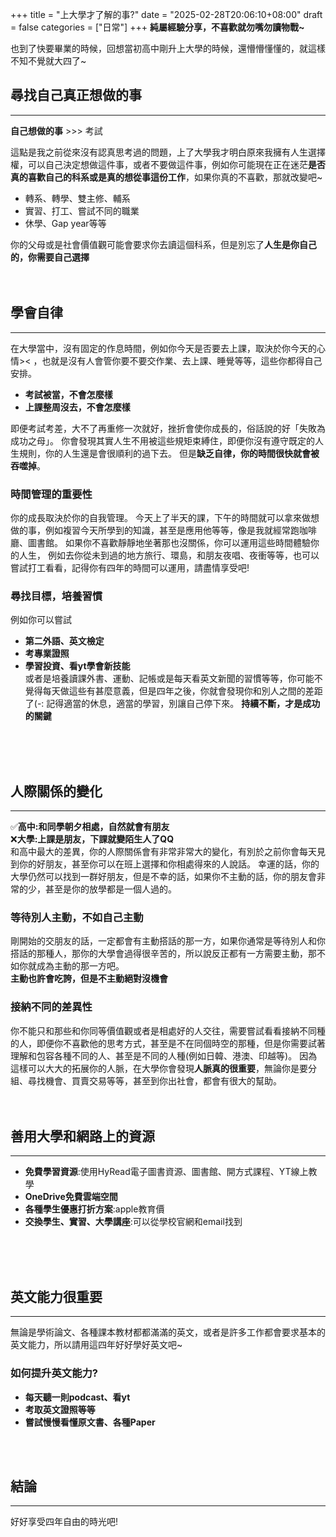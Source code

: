 +++
title = "上大學才了解的事?"
date = "2025-02-28T20:06:10+08:00"
draft = false
categories = ["日常"]
+++
**純屬經驗分享，不喜歡就勿嘴勿讀物戰~**

也到了快要畢業的時候，回想當初高中剛升上大學的時候，還懵懵懂懂的，就這樣不知不覺就大四了~


## 尋找自己真正想做的事
---
**自己想做的事** >>> 考試

這點是我之前從來沒有認真思考過的問題，上了大學我才明白原來我擁有人生選擇權，可以自己決定想做這件事，或者不要做這件事，例如你可能現在正在迷茫**是否真的喜歡自己的科系或是真的想從事這份工作**，如果你真的不喜歡，那就改變吧~
- 轉系、轉學、雙主修、輔系
- 實習、打工、嘗試不同的職業
- 休學、Gap year等等

你的父母或是社會價值觀可能會要求你去讀這個科系，但是別忘了**人生是你自己的，你需要自己選擇**
<br>
<br>
<br>

## 學會自律
---
在大學當中，沒有固定的作息時間，例如你今天是否要去上課，取決於你今天的心情><
，也就是沒有人會管你要不要交作業、去上課、睡覺等等，這些你都得自己安排。
- **考試被當，不會怎麼樣**
- **上課整周沒去，不會怎麼樣**

即便考試考差，大不了再重修一次就好，挫折會使你成長的，俗話說的好「失敗為成功之母」。
你會發現其實人生不用被這些規矩束縛住，即便你沒有遵守既定的人生規則，你的人生還是會很順利的過下去。
但是**缺乏自律，你的時間很快就會被吞噬掉**。
### 時間管理的重要性
你的成長取決於你的自我管理。
今天上了半天的課，下午的時間就可以拿來做想做的事，例如複習今天所學到的知識，甚至是應用他等等，像是我就經常跑咖啡廳、圖書館。
如果你不喜歡靜靜地坐著那也沒關係，你可以運用這些時間體驗你的人生，
例如去你從未到過的地方旅行、環島，和朋友夜唱、夜衝等等，也可以嘗試打工看看，記得你有四年的時間可以運用，請盡情享受吧!
### 尋找目標，培養習慣
例如你可以嘗試
- **第二外語、英文檢定**
- **考專業證照**
- **學習投資、看yt學會新技能**<br>
或者是培養讀課外書、運動、記帳或是每天看英文新聞的習慣等等，你可能不覺得每天做這些有甚麼意義，但是四年之後，你就會發現你和別人之間的差距了(-:
記得適當的休息，適當的學習，別讓自己停下來。
**持續不斷，才是成功的關鍵**
<br>
<br>
<br>

## 人際關係的變化
---
✅**高中:和同學朝夕相處，自然就會有朋友**<br>
❌**大學:上課是朋友，下課就變陌生人了QQ**<br>
和高中最大的差異，你的人際關係會有非常非常大的變化，有別於之前你會每天見到你的好朋友，甚至你可以在班上選擇和你相處得來的人說話。
幸運的話，你的大學仍然可以找到一群好朋友，但是不幸的話，如果你不主動的話，你的朋友會非常的少，甚至是你的放學都是一個人過的。

### 等待別人主動，不如自己主動
剛開始的交朋友的話，一定都會有主動搭話的那一方，如果你通常是等待別人和你搭話的那種人，那你的大學會過得很辛苦的，所以說反正都有一方需要主動，那不如你就成為主動的那一方吧。<br>
**主動也許會吃誇，但是不主動絕對沒機會**

### 接納不同的差異性
你不能只和那些和你同等價值觀或者是相處好的人交往，需要嘗試看看接納不同種的人，即便你不喜歡他的思考方式，甚至是不在同個時空的那種，但是你需要試著理解和包容各種不同的人、甚至是不同的人種(例如日韓、港澳、印越等)。
因為這樣可以大大的拓展你的人脈，在大學你會發現**人脈真的很重要**，無論你是要分組、尋找機會、買賣交易等等，甚至到你出社會，都會有很大的幫助。
<br>
<br>
<br>

## 善用大學和網路上的資源
---
- **免費學習資源**:使用HyRead電子圖書資源、圖書館、開方式課程、YT線上教學
- **OneDrive免費雲端空間**
- **各種學生優惠打折方案**:apple教育價
- **交換學生、實習、大學講座**:可以從學校官網和email找到
<br>
<br>
<br>

## 英文能力很重要
---
無論是學術論文、各種課本教材都都滿滿的英文，或者是許多工作都會要求基本的英文能力，所以請用這四年好好學好英文吧~
### 如何提升英文能力?
- **每天聽一則podcast、看yt**
- **考取英文證照等等**
- **嘗試慢慢看懂原文書、各種Paper**
<br>
<br>

## 結論
---
好好享受四年自由的時光吧!


